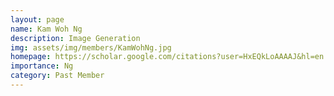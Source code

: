 ```yaml
---
layout: page
name: Kam Woh Ng
description: Image Generation
img: assets/img/members/KamWohNg.jpg
homepage: https://scholar.google.com/citations?user=HxEQkLoAAAAJ&hl=en
importance: Ng
category: Past Member
---
```


